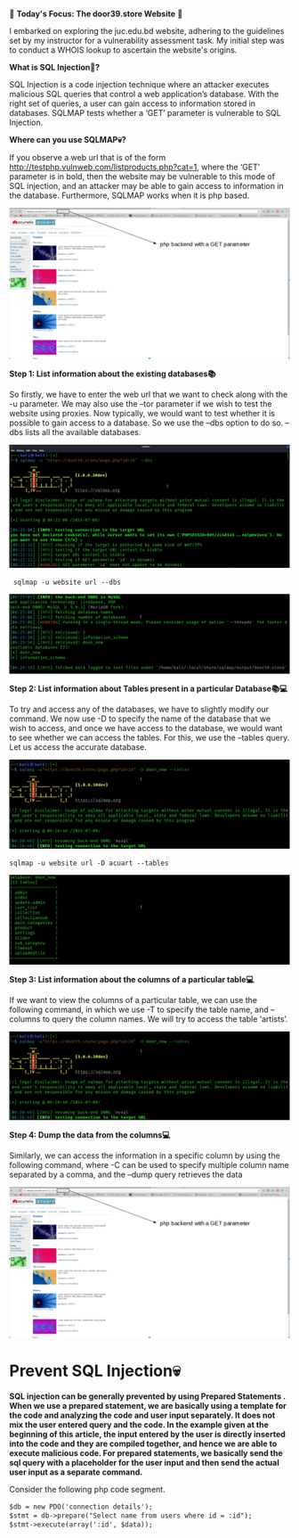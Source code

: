 🎯 **Today's Focus: The door39.store Website** 🎯

I embarked on exploring the juc.edu.bd website, adhering to the guidelines set by my instructor for a vulnerability assessment task. My initial step was to conduct a WHOIS lookup to ascertain the website's origins.

**What is SQL Injection💉?**

SQL Injection is a code injection technique where an attacker executes malicious SQL queries that control a web application’s database. With the right set of queries, a user can gain access to information stored in databases. SQLMAP tests whether a ‘GET’ parameter is vulnerable to SQL Injection. 

**Where can you use SQLMAP💀?**

If you observe a web url that is of the form http://testphp.vulnweb.com/listproducts.php?cat=1, where the ‘GET’ parameter is in bold, then the website may be vulnerable to this mode of SQL injection, and an attacker may be able to gain access to information in the database. Furthermore, SQLMAP works when it is php based. 

![Whois](img/website.png)

**Step 1: List information about the existing databases📚** 

So firstly, we have to enter the web url that we want to check along with the -u parameter. We may also use the –tor parameter if we wish to test the website using proxies. Now typically, we would want to test whether it is possible to gain access to a database. So we use the –dbs option to do so. –dbs lists all the available databases. 

![Whois](img/10.png)
```
 sqlmap -u website url --dbs 
```
![Whois](img/2.png)

**Step 2: List information about Tables present in a particular Database📚💻** 

To try and access any of the databases, we have to slightly modify our command. We now use -D to specify the name of the database that we wish to access, and once we have access to the database, we would want to see whether we can access the tables. For this, we use the –tables query. Let us access the accurate database. 

![Whois](img/3.png)
```
sqlmap -u website url -D acuart --tables
```
![Whois](img/4.png)

**Step 3: List information about the columns of a particular table💻** 

If we want to view the columns of a particular table, we can use the following command, in which we use -T to specify the table name, and –columns to query the column names. We will try to access the table ‘artists’. 

![Whois](img/3.png)

**Step 4: Dump the data from the columns💻**

Similarly, we can access the information in a specific column by using the following command, where -C can be used to specify multiple column name separated by a comma, and the –dump query retrieves the data 

![Whois](img/website.png)


# Prevent SQL Injection💀

**SQL injection can be generally prevented by using Prepared Statements . When we use a prepared statement, we are basically using a template for the code and analyzing the code and user input separately. It does not mix the user entered query and the code. In the example given at the beginning of this article, the input entered by the user is directly inserted into the code and they are compiled together, and hence we are able to execute malicious code. For prepared statements, we basically send the sql query with a placeholder for the user input and then send the actual user input as a separate command.**

Consider the following php code segment. 
```
$db = new PDO('connection details');
$stmt = db->prepare("Select name from users where id = :id");
$stmt->execute(array(':id', $data));
```
